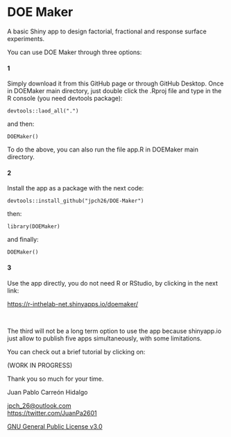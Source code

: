 DOE Maker
================

A basic Shiny app to design factorial, fractional and response surface experiments.

You can use DOE Maker through three options:

#### 1

Simply download it from this GitHub page or through GitHub Desktop. Once in DOEMaker main directory, just double click the .Rproj file and type in the R console (you need devtools package):

`devtools::laod_all(".")`

and then:

`DOEMaker()`

To do the above, you can also run the file app.R in DOEMaker main directory.

#### 2

Install the app as a package with the next code:

`devtools::install_github("jpch26/DOE-Maker")`

then:

`library(DOEMaker)`

and finally:

`DOEMaker()`

#### 3

Use the app directly, you do not need R or RStudio, by clicking in the next link:

https://r-inthelab-net.shinyapps.io/doemaker/

 

The third will not be a long term option to use the app because shinyapp.io just allow to publish five apps simultaneously, with some limitations. 

You can check out a brief tutorial by clicking on:  

(WORK IN PROGRESS)

Thank you so much for your time.  


Juan Pablo Carreón Hidalgo

<jpch_26@outlook.com>  
<https://twitter.com/JuanPa2601>

[GNU General Public License v3.0](https://www.gnu.org/licenses/gpl-3.0.html)

